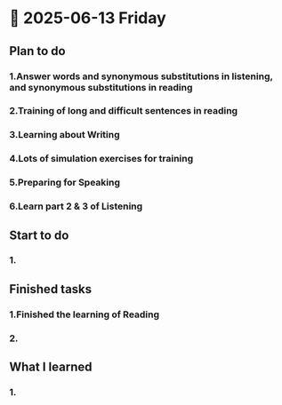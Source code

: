 # 📅 2025-06-13 Friday

## Plan to do
### 1.Answer words and synonymous substitutions in listening, and synonymous substitutions in reading
### 2.Training of long and difficult sentences in reading
### 3.Learning about Writing
### 4.Lots of simulation exercises for training
### 5.Preparing for Speaking
### 6.Learn part 2 & 3 of Listening

## Start to do
### 1.  

## Finished tasks
### 1.Finished the learning of Reading
### 2.

## What I learned
### 1. 
